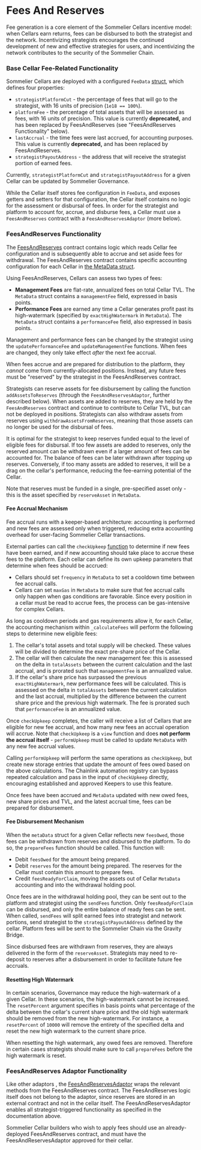 # Fees And Reserves

Fee generation is a core element of the Sommelier Cellars incentive model: when Cellars earn returns, fees can be disbursed to both the strategist and the network. Incentivizing strategists encourages the continued development of new and effective strategies for users, and incentivizing the network contributes to the security of the Sommelier Chain.

### Base Cellar Fee-Related Functionality

Sommelier Cellars are deployed with a configured `FeeData` [struct](https://github.com/PeggyJV/cellar-contracts/blob/main/src/base/Cellar.sol#L464), which defines four properties:

* `strategistPlatformCut` - the percentage of fees that will go to the strategist, with 16 units of precision (`1e18 == 100%`).&#x20;
* `platformFee` - the percentage of total assets that will be assessed as fees, with 16 units of precision. This value is currently **deprecated,** and has been replaced by FeesAndReserves (see "FeesAndReserves Functionality" below).
* `lastAccrual` - the time fees were last accrued, for accounting purposes. This value is currently **deprecated,** and has been replaced by FeesAndReserves.
* `strategistPayoutAddress` - the address that will receive the strategist portion of earned fees.

Currently, `strategistPlatformCut` and `strategistPayoutAddress` for a given Cellar can be updated by Sommelier Governance.

While the Cellar itself stores fee configuration in `FeeData`, and exposes getters and setters for that configuration, the Cellar itself contains no logic for the assessment or disbursal of fees. In order for the strategist and platform to account for, accrue, and disburse fees, a Cellar must use a `FeesAndReserves` contract with a `FeesAndReservesAdaptor` (more below).

### FeesAndReserves Functionality

The [FeesAndReserves](https://github.com/PeggyJV/cellar-contracts/blob/main/src/modules/FeesAndReserves.sol) contract contains logic which reads Cellar fee configuration and is subsequently able to accrue and set aside fees for withdrawal. The FeesAndReserves contract contains specific accounting configuration for each Cellar in [the MetaData struct](https://github.com/PeggyJV/cellar-contracts/blob/main/src/modules/FeesAndReserves.sol#L43).

Using FeesAndReserves, Cellars can assess two types of fees:

* **Management Fees** are flat-rate, annualized fees on total Cellar TVL. The `MetaData` struct contains a `managementFee` field, expressed in basis points.
* **Performance Fees** are earned any time a Cellar generates profit past its high-watermark (specified by `exactHighWatermark` in `MetaData`). The `MetaData` struct contains a `performanceFee` field, also expressed in basis points.&#x20;

Management and performance fees can be changed by the strategist using the `updatePerformanceFee` and `updateManagementFee` functions. When fees are changed, they only take effect _after_ the next fee accrual.

When fees accrue and are prepared for distribution to the platform, they _cannot_ come from currently-allocated positions. Instead, any future fees must be "reserved" by the strategist in the FeesAndReserves contract.

Strategists can reserve assets for fee disbursement by calling the function `addAssetsToReserves` (through the `FeesAndReservesAdaptor`, further described below). When assets are added to reserves, they are held by the `FeesAndReserves` contract and continue to contribute to Cellar TVL, but can not be deployed in positions. Strategists can also withdraw assets from reserves using `withdrawAssetsFromReserves`, meaning that those assets can no longer be used for the disbursal of fees.

It is optimal for the strategist to keep reserves funded equal to the level of eligible fees for disbursal. If too few assets are added to reserves, only the reserved amount can be withdrawn even if a larger amount of fees can be accounted for. The balance of fees can be later withdrawn after topping up reserves. Conversely, if too many assets are added to reserves, it will be a drag on the cellar's performance, reducing the fee-earning potential of the Cellar.&#x20;

Note that reserves must be funded in a single, pre-specified asset only - this is the asset specified by `reserveAsset` in `MetaData`.

#### Fee Accrual Mechanism

Fee accrual runs with a keeper-based architecture: accounting is performed and new fees are assessed only when triggered, reducing extra accounting overhead for user-facing Sommelier Cellar transactions.&#x20;

External parties can call the `checkUpkeep` [function](https://github.com/PeggyJV/cellar-contracts/blob/main/src/modules/FeesAndReserves.sol#L440) to determine if new fees have been earned, and if new accounting should take place to accrue these fees to the platform. Each cellar can define its own upkeep parameters that determine when fees should be accrued:

* Cellars should set `frequency` in `MetaData` to set a cooldown time between fee accrual calls.
* Cellars can set `maxGas` in `MetaData` to make sure that fee accrual calls only happen when gas conditions are favorable. Since every position in a cellar must be read to accrue fees, the process can be gas-intensive for complex Cellars.

As long as cooldown periods and gas requirements allow it, for each Cellar, the accounting mechanism within `_calculateFees` will perform the following steps to determine new eligible fees:

1. The cellar's total assets and total supply will be checked. These values will be divided to determine the exact pre-share price of the Cellar.
2. The cellar will then calculate the new management fee: this is assessed on the delta in `totalAssets` between the current calculation and the last accrual, and is prorated such that `managementFee` is an annualized value.
3. If the cellar's share price has surpassed the previous `exactHighWatermark`, new performance fees will be calculated. This is assessed on the delta in `totalAssets` between the current calculation and the last accrual, multiplied by the difference between the current share price and the previous high watermark. The fee is prorated such that `performanceFee` is an annualized value.

Once `checkUpkeep` completes, the caller will receive a list of Cellars that are eligible for new fee accrual, and how many new fees an accrual operation will accrue. Note that `checkUpkeep` is a `view` function and does **not perform the accrual itself** - `performUpkeep` must be called to update `MetaData` with any new fee accrual values.

Calling `performUpkeep` will perform the same operations as `checkUpkeep`, but create new storage entries that update the amount of fees owed based on the above calculations. The Chainlink automation registry can bypass repeated calculation and pass in the input of `checkUpkeep` directly, encouraging established and approved Keepers to use this feature.

Once fees have been accrued and `MetaData` updated with new owed fees, new share prices and TVL, and the latest accrual time, fees can be prepared for disbursement.

#### Fee Disbursement Mechanism

When the `metaData` struct for a given Cellar reflects new `feesOwed`, those fees can be withdrawn from reserves and disbursed to the platform. To do so, the `prepareFees` function should be called. This function will:

* Debit `feesOwed` for the amount being prepared.
* Debit `reserves` for the amount being prepared. The reserves for the Cellar must contain this amount to prepare fees.
* Credit `feesReadyForClaim`, moving the assets out of Cellar `MetaData` accounting and into the withdrawal holding pool.

Once fees are in the withdrawal holding pool, they can be sent out to the platform and strategist using the `sendFees` function. Only `feesReadyForClaim` can be disbursed, and only the entire balance of ready fees can be sent. When called, `sendFees` will split earned fees into strategist and network portions, send strategist to the `strategistPayoutAddress` defined by the cellar. Platform fees will be sent to the Sommelier Chain via the Gravity Bridge.

Since disbursed fees are withdrawn from reserves, they are always delivered in the form of the `reserveAsset`. Strategists may need to re-deposit to reserves after a disbursement in order to facilitate future fee accruals.

#### Resetting High Watermark

In certain scenarios, Governance may reduce the high-watermark of a given Cellar. In these scenarios, the high-watermark cannot be increased. The `resetPercent` argument specifies in basis points what percentage of the delta between the cellar's current share price and the old high watermark should be removed from the new high-watermark. For instance, a `resetPercent` of `10000` will remove the entirety of the specified delta and reset the new high watermark to the current share price.

When resetting the high watermark, any owed fees are removed. Therefore in certain cases strategists should make sure to call `prepareFees` before the high watermark is reset.

### FeesAndReserves Adaptor Functionality

Like other adaptors , the [FeesAndReservesAdaptor](https://github.com/PeggyJV/cellar-contracts/blob/main/src/modules/adaptors/FeesAndReserves/FeesAndReservesAdaptor.sol) wraps the relevant methods from the FeesAndReserves contract. The FeesAndReserves logic itself does not belong to the adaptor, since reserves are stored in an external contract and not in the cellar itself. The FeesAndReservesAdaptor enables all strategist-triggered functionality as specified in the documentation above.

Sommelier Cellar builders who wish to apply fees should use an already-deployed FeesAndReserves contract, and must have the FeesAndReservesAdaptor approved for their cellar.

